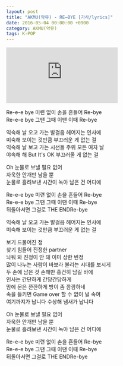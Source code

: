 ```yaml
---
layout: post
title: "AKMU(악뮤) - RE‒BYE [가사/lyrics]"
date: 2016-05-04 00:00:00 +0900
category: AKMU(악뮤)
tags: K-POP
---
```


<div class="youtube-iframe-container iframe-16-to-9">
    <iframe src="https://www.youtube.com/embed/ST8O-AeY3Uo" title="AKMU(악뮤) - RE‒BYE" frameborder="0" allow="accelerometer; autoplay; clipboard-write; encrypted-media; gyroscope; picture-in-picture; web-share" allowfullscreen></iframe>
</div>

Re-e-e bye 미련 없이 손을 흔들어 Re-bye  
Re-e-e bye 그땐 그때 이땐 이때 Re-bye  
   
익숙해 날 오고 가는 발걸음 헤어지는 인사에  
미숙해 보이는 것만큼 부끄러운 게 없는 걸  
익숙해 날 보고 가는 시선들 주위 모든 여자 날  
야속해 해 But It's OK 부끄러울 게 없는 걸  
    
Oh 눈물로 보낼 필요 없어   
자욱한 안개만 남을 뿐  
눈물로 흘려보낸 시간이 녹아 남은 건 어디에  
   
Re-e-e bye 미련 없이 손을 흔들어 Re-bye  
Re-e-e bye 그땐 그때 이땐 이때 Re-bye  
뒤돌아서면 그걸로 THE ENDRe-bye  
   
익숙해 날 오고 가는 발걸음 헤어지는 인사에  
미숙해 보이는 것만큼 부끄러운 게 없는 걸  
   
보기 드물어진 정  
찾기 힘들어 진정한 partner  
놔둬 봐 진정이 안 돼 이미 상한 빈정  
많이 나누는 사람이 바보라 불리는 시대를 보시게  
두 손에 남은 것 손해만 흥건히 남길 바에  
인사는 간단하게 간당간당하게  
맘에 문은 깐깐하게 방이 좀 깜깜하네  
속을 들키면 Game over 할 수 없이 널 속여  
여기까지가 납니다 수상해 냄새가 납니다  
   
Oh 눈물로 보낼 필요 없어   
자욱한 안개만 남을 뿐  
눈물로 흘려보낸 시간이 녹아 남은 건 어디에  
   
Re-e-e bye 미련 없이 손을 흔들어 Re-bye  
Re-e-e bye 그땐 그때 이땐 이때 Re-bye  
뒤돌아서면 그걸로 THE ENDRe-bye